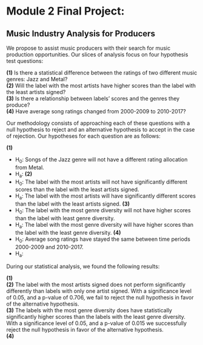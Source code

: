 # Module 2 Final Project: 
## Music Industry Analysis for Producers
We propose to assist music producers with their search for music production opportunities. Our slices of analysis focus on four hypothesis test questions:  

**(1)** Is there a statistical difference between the ratings of two different music genres: Jazz and Metal?  
**(2)** Will the label with the most artists have higher scores than the label with  the least artists signed?  
**(3)** Is there a relationship between labels’ scores and the genres they produce?  
**(4)** Have average song ratings changed from 2000-2009 to 2010-2017?  

Our methodology consists of approaching each of these questions with a null hypothesis to reject and an alternative hypothesis to accept in the case of rejection. Our hypotheses for each question are as follows:  

**(1)**
* H<sub>0</sub>: Songs of the Jazz genre will not have a different rating allocation from Metal.
* H<sub>a</sub>:
**(2)**
* H<sub>0</sub>: The label with the most artists will not have significantly different scores than the label with the least artists signed.
* H<sub>a</sub>: The label with the most artists will have significantly different scores than the label with the least artists signed.
**(3)**
* H<sub>0</sub>: The label with the most genre diversity will not have higher scores than the label with least genre diversity.
* H<sub>a</sub>: The label with the most genre diversity will have higher scores than the label with the least genre diversity.
**(4)**
* H<sub>0</sub>: Average song ratings have stayed the same between time periods 2000-2009 and 2010-2017.  
* H<sub>a</sub>:  

During our statistical analysis, we found the following results:

**(1)**  
**(2)** The label with the most artists signed does not perform significantly differently than labels with only one artist signed. With a significance level of 0.05, and a p-value of 0.706, we fail to reject the null hypothesis in favor of the alternative hypothesis.  
**(3)** The labels with the most genre diversity does have statistically significantly higher scores than the labels with the least genre diversity. With a significance level of 0.05, and a p-value of 0.015 we successfully reject the null hypothesis in favor of the alternative hypothesis.  
**(4)** 
